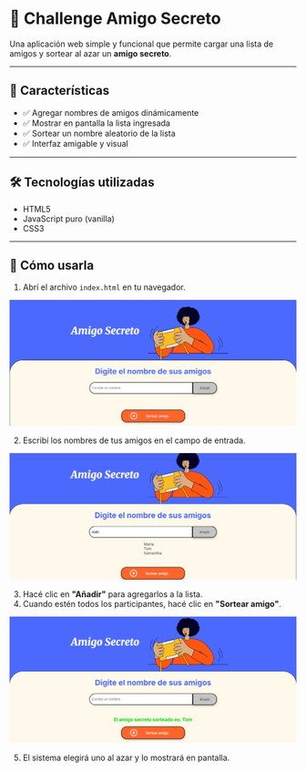 # 🎁 Challenge Amigo Secreto

Una aplicación web simple y funcional que permite cargar una lista de amigos y sortear al azar un **amigo secreto**.

---

## 🧩 Características

-   ✅ Agregar nombres de amigos dinámicamente
-   ✅ Mostrar en pantalla la lista ingresada
-   ✅ Sortear un nombre aleatorio de la lista
-   ✅ Interfaz amigable y visual

---

## 🛠️ Tecnologías utilizadas

-   HTML5
-   JavaScript puro (vanilla)
-   CSS3

---

## 🚀 Cómo usarla

1. Abrí el archivo `index.html` en tu navegador.

![Logo de Amigo Secreto](assets/captura1.png)

2. Escribí los nombres de tus amigos en el campo de entrada.

![Logo de Amigo Secreto](assets/captura2.png)

3. Hacé clic en **"Añadir"** para agregarlos a la lista.
4. Cuando estén todos los participantes, hacé clic en **"Sortear amigo"**.

![Logo de Amigo Secreto](assets/captura3.png)

5. El sistema elegirá uno al azar y lo mostrará en pantalla.
